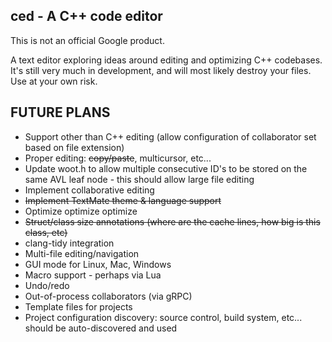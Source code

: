 ced - A C++ code editor
-----------------------

This is not an official Google product.

A text editor exploring ideas around editing and optimizing C++ codebases.
It's still very much in development, and will most likely destroy your files.
Use at your own risk.

FUTURE PLANS
------------

* Support other than C++ editing (allow configuration of collaborator set based
  on file extension)
* Proper editing: ~~copy/paste~~, multicursor, etc...
* Update woot.h to allow multiple consecutive ID's to be stored on the same AVL
  leaf node - this should allow large file editing
* Implement collaborative editing
* ~~Implement TextMate theme & language support~~
* Optimize optimize optimize
* ~~Struct/class size annotations (where are the cache lines, how big is this
  class, etc)~~
* clang-tidy integration
* Multi-file editing/navigation
* GUI mode for Linux, Mac, Windows
* Macro support - perhaps via Lua
* Undo/redo
* Out-of-process collaborators (via gRPC)
* Template files for projects
* Project configuration discovery: source control, build system, etc... should
  be auto-discovered and used

